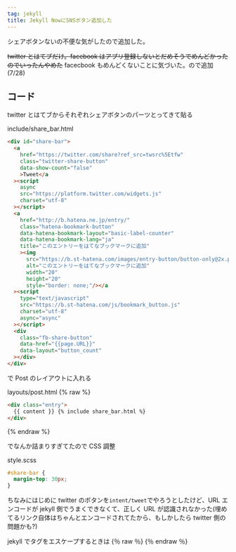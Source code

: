 ```yaml
---
tag: jekyll
title: Jekyll NowにSNSボタン追加した
---
```


シェアボタンないの不便な気がしたので追加した。

~~twitter とはてブだけ。facebook はアプリ登録しないとだめそうでめんどかったのでいったんやめた~~ facecbook もめんどくないことに気づいた。ので追加(7/28)

## コード

twitter とはてブからそれぞれシェアボタンのパーツとってきて貼る

include/share_bar.html

```html
<div id="share-bar">
  <a
    href="https://twitter.com/share?ref_src=twsrc%5Etfw"
    class="twitter-share-button"
    data-show-count="false"
    >Tweet</a
  ><script
    async
    src="https://platform.twitter.com/widgets.js"
    charset="utf-8"
  ></script>
  <a
    href="http://b.hatena.ne.jp/entry/"
    class="hatena-bookmark-button"
    data-hatena-bookmark-layout="basic-label-counter"
    data-hatena-bookmark-lang="ja"
    title="このエントリーをはてなブックマークに追加"
    ><img
      src="https://b.st-hatena.com/images/entry-button/button-only@2x.png"
      alt="このエントリーをはてなブックマークに追加"
      width="20"
      height="20"
      style="border: none;"/></a
  ><script
    type="text/javascript"
    src="https://b.st-hatena.com/js/bookmark_button.js"
    charset="utf-8"
    async="async"
  ></script>
  <div
    class="fb-share-button"
    data-href="{{page.URL}}"
    data-layout="button_count"
  ></div>
</div>
```

で Post のレイアウトに入れる

layouts/post.html
{% raw %}

```html
<div class="entry">
  {{ content }} {% include share_bar.html %}
</div>
```

{% endraw %}

でなんか詰まりすぎてたので CSS 調整

style.scss

```css
#share-bar {
  margin-top: 30px;
}
```

ちなみにはじめに twitter のボタンを`intent/tweet`でやろうとしたけど、URL エンコードが jekyll 側でうまくできなくて、正しく URL が認識されなかった(埋めてるリンク自体はちゃんとエンコードされてたから、もしかしたら twitter 側の問題かも?)

jekyll でタグをエスケープするときは {％ raw ％} {％ endraw ％}
